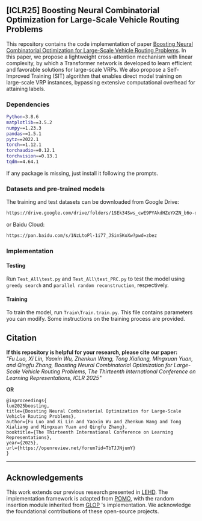 

## [ICLR25] Boosting Neural Combinatorial Optimization for Large-Scale Vehicle Routing Problems

This repository contains the code implementation of paper [Boosting Neural Combinatorial Optimization for Large-Scale Vehicle Routing Problems](https://openreview.net/forum?id=TbTJJNjumY). In this paper, we propose a lightweight cross-attention mechanism with linear complexity, by which a Transformer network is developed to learn efficient and favorable solutions for large-scale VRPs. We also propose a Self-Improved Training (SIT) algorithm that enables direct model training on large-scale VRP instances, bypassing extensive computational overhead for attaining labels. 

### Dependencies
```bash
Python=3.8.6
matplotlib==3.5.2
numpy==1.23.3
pandas==1.5.1
pytz==2022.1
torch==1.12.1
torchaudio==0.12.1
torchvision==0.13.1
tqdm==4.64.1
```
If any package is missing, just install it following the prompts.

### Datasets and pre-trained models
The training and test datasets can be downloaded from Google Drive:
```bash
https://drive.google.com/drive/folders/1SEk34Sws_cwE9PYAkdHZeYXZN_b6o-db?usp=sharing
```
or  Baidu Cloud:
```bash
https://pan.baidu.com/s/1NzLtoPl-1i77_JSinSKoXw?pwd=zbez
```

### Implementation

#### Testing
Run `Test_All\test.py` and `Test_All\test_PRC.py` to test the model using `greedy search` and `parallel random reconstruction`, respectively.

#### Training

To train the model, run `Train\Train.train.py`. This file contains parameters you can modify. Some instructions on the training process are provided.


## Citation

**If this repository is helpful for your research, please cite our paper:<br />**
*"Fu Luo, Xi Lin, Yaoxin Wu, Zhenkun Wang, Tong Xialiang, Mingxuan Yuan, and Qingfu Zhang, Boosting Neural Combinatorial Optimization for Large-Scale Vehicle Routing Problems, The Thirteenth International Conference on Learning Representations, ICLR 2025" <br />*

**OR**

```
@inproceedings{
luo2025boosting,
title={Boosting Neural Combinatorial Optimization for Large-Scale Vehicle Routing Problems},
author={Fu Luo and Xi Lin and Yaoxin Wu and Zhenkun Wang and Tong Xialiang and Mingxuan Yuan and Qingfu Zhang},
booktitle={The Thirteenth International Conference on Learning Representations},
year={2025},
url={https://openreview.net/forum?id=TbTJJNjumY}
}
```
****


## Acknowledgements
This work extends our previous research presented in [LEHD](https://github.com/CIAM-Group/NCO_code/tree/main/single_objective/LEHD). 
The implementation framework is adapted from [POMO](https://github.com/yd-kwon/POMO), with the random insertion module inherited from [GLOP](https://github.com/henry-yeh/GLOP) 's implementation. We acknowledge the foundational contributions of these open-source projects.

